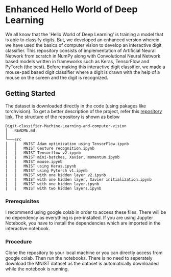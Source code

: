 # Enhanced Hello World of Deep Learning

We all know that the 'Hello World of Deep Learning' is training a model that is able to classify digits. But, we developed an enhanced version
wherein we have used the basics of computer vision to develop an interactive digit classifier. This repository consists of implementation
of Artificial Neural Network from scratch in NumPy along with Convolutional Neural Network based models written in frameworks such as 
Keras, TensorFlow and PyTorch (the best). Before making this interactive digit classifier, we made a mouse-pad based digit classifier 
where a digit is drawn with the help of a mouse on the screen and the digit is recognized. 

## Getting Started

The dataset is downloaded directly in the code (using pakages like torchvision). To get a better description of the project, refer this [repository link](https://github.com/sayangoogle/Summer-Project-2019).
The structure of the repository is shown as below
```
Digit-classifier-Machine-Learning-and-computer-vision
│   README.md   
│
└───src
│   │   MNIST Adam optimization using TensorFlow.ipynb
│   │   MNIST Gesture recognition.ipynb
|   |   MNIST Tensorflow v2.ipynb
|   |   MNIST mini-batches, Xavier, momentum.ipynb
|   |   MNIST mouse.ipynb
|   |   MNIST using Keras.ipynb
|   |   MNIST using Pytorch v1.ipynb
|   |   MNIST with one hidden layer v2.ipynb
|   |   MNIST with one hidden layer, Xavier initialization.ipynb
|   |   MNIST with one hidden layer.ipynb
|   |   MNIST with two hidden layers.ipynb

```

### Prerequisites

I recommend using google colab in order to access these files. There will be no dependency as everything is pre-installed. If you are using
Jupyter Notebook, you have to install the dependencies which are imported in the interactive notebook. 

### Procedure

Clone the repository to your local machine or you can directly access from google colab. Then run the notebooks. There is no need to
seperately download the MNIST dataset as the dataset is automatically downloaded while the notebook is running.
